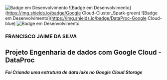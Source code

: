 ![Badge em Desenvolvimento](https://img.shields.io/badge/Google%20Cloud%20Storage-DataLake-read)
![Badge em Desenvolvimento](https://img.shields.io/badge/Google Cloud-Cluster_Spark-green)
![Badge em Desenvolvimento](https://img.shields.io/badge/DataProc-Google Cloud-blue)
![Badge em Desenvolvimento](https://img.shields.io/badge/DataProc-Google%20Cloud-blue)

### FRANCISCO JAIME DA SILVA

## Projeto Engenharia de dados com Google Cloud - DataProc
__*Foi Crianda uma estrutura de data lake no Google Cloud Storage*__
